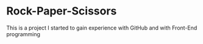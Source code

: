 # Rock-Paper-Scissors
This is a project I started to gain experience with GitHub and with Front-End programming
